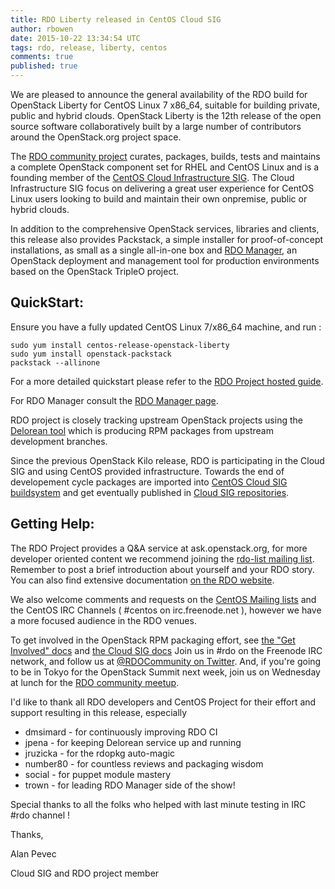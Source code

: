 ```yaml
---
title: RDO Liberty released in CentOS Cloud SIG
author: rbowen
date: 2015-10-22 13:34:54 UTC
tags: rdo, release, liberty, centos
comments: true
published: true
---
```


We are pleased to announce the general availability of the RDO build for
OpenStack Liberty for CentOS Linux 7 x86\_64, suitable for building
private, public and hybrid clouds. OpenStack Liberty is the 12th release of the open source software collaboratively built by a large number of
contributors around the OpenStack.org project space.

The [RDO community project](https://www.rdoproject.org/) curates,
packages, builds, tests and maintains a complete OpenStack component set
for RHEL and CentOS Linux and is a founding member of the [CentOS Cloud Infrastructure SIG](https://wiki.centos.org/SpecialInterestGroup/Cloud). The Cloud Infrastructure SIG focus on delivering a great user
experience for CentOS Linux users looking to build and maintain their
own onpremise, public or hybrid clouds.

In addition to the comprehensive OpenStack services, libraries and
clients, this release also provides Packstack, a simple installer for
proof-of-concept installations, as small as a single all-in-one box and
[RDO Manager](https://www.rdoproject.org/RDO-Manager), an OpenStack
deployment and management tool for production environments based on the
OpenStack TripleO project.

## QuickStart:

Ensure you have a fully updated CentOS Linux 7/x86\_64 machine, and run :

	sudo yum install centos-release-openstack-liberty
	sudo yum install openstack-packstack
	packstack --allinone

For a more detailed quickstart please refer to the [RDO Project hosted
guide](https://www.rdoproject.org/QuickStart).

For RDO Manager consult the [RDO Manager page](https://www.rdoproject.org/RDO-Manager).

RDO project is closely tracking upstream OpenStack projects using the [Delorean tool](http://trunk.rdoproject.org/) which is producing RPM packages from upstream development
branches.

Since the previous OpenStack Kilo release, RDO is participating
in the Cloud SIG and using CentOS provided infrastructure.
Towards the end of developement cycle packages are imported into [CentOS Cloud SIG buildsystem](http://wiki.centos.org/HowTos/CommunityBuildSystem) and get eventually published in [Cloud SIG repositories](http://mirror.centos.org/centos/7/cloud/x86_64/).

## Getting Help:

The RDO Project provides a Q&A service at ask.openstack.org, for more
developer oriented content we recommend joining the [rdo-list mailing list](https://www.redhat.com/mailman/listinfo/rdo-list). Remember to post
a brief introduction about yourself and your RDO story.
You can also find extensive documentation [on the RDO website](https://www.rdoproject.org/documentation).

We also welcome comments and requests on the [CentOS Mailing lists](https://lists.centos.org/) and the CentOS IRC Channels ( \#centos on
irc.freenode.net ), however we have a more focused audience in the RDO venues.

To get involved in the OpenStack RPM packaging effort, see [the "Get Involved" docs](https://www.rdoproject.org/contribute/) and [the Cloud SIG docs](https://wiki.centos.org/SpecialInterestGroup/Cloud)  Join us in #rdo on the
Freenode IRC network, and follow us at [@RDOCommunity on Twitter](http://twitter.com/rdocommunity). And, if you're going to
be in Tokyo for the OpenStack Summit next week, join us on Wednesday at
lunch for the [RDO community meetup](http://sched.co/4MYy).

I'd like to thank all RDO developers and CentOS Project for
their effort and support resulting in this release,
especially

* dmsimard - for continuously improving RDO CI
* jpena - for keeping Delorean service up and running
* jruzicka - for the rdopkg auto-magic
* number80 - for countless reviews and packaging wisdom
* social - for puppet module mastery
* trown - for leading RDO Manager side of the show!

Special thanks to all the folks who helped with last minute testing in
IRC \#rdo channel !

Thanks,

Alan Pevec

Cloud SIG and RDO project member
